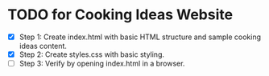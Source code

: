 # TODO for Cooking Ideas Website

- [x] Step 1: Create index.html with basic HTML structure and sample cooking ideas content.
- [x] Step 2: Create styles.css with basic styling.
- [ ] Step 3: Verify by opening index.html in a browser.
